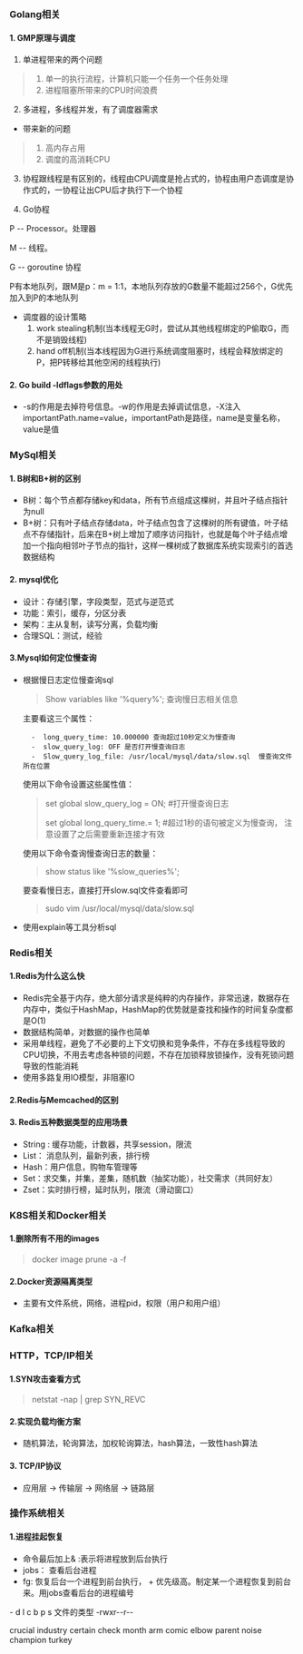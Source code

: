 ### Golang相关

#### 1. GMP原理与调度

1. 单进程带来的两个问题

> 1. 单一的执行流程，计算机只能一个任务一个任务处理
> 2. 进程阻塞所带来的CPU时间浪费 

2. 多进程，多线程并发，有了调度器需求

- 带来新的问题 

> 1. 高内存占用
> 2. 调度的高消耗CPU 

3. 协程跟线程是有区别的，线程由CPU调度是抢占式的，协程由用户态调度是协作式的，一协程让出CPU后才执行下一个协程

4. Go协程 

P -- Processor。处理器

M -- 线程。

G -- goroutine 协程

P有本地队列，跟M是p：m = 1:1，本地队列存放的G数量不能超过256个，G优先加入到P的本地队列

- 调度器的设计策略
  1. work stealing机制(当本线程无G时，尝试从其他线程绑定的P偷取G，而不是销毁线程)
  2. hand off机制(当本线程因为G进行系统调度阻塞时，线程会释放绑定的P，把P转移给其他空闲的线程执行)

#### 2. Go build -ldflags参数的用处

- -s的作用是去掉符号信息。-w的作用是去掉调试信息，-X注入importantPath.name=value，importantPath是路径，name是变量名称，value是值

### MySql相关

#### 1. B树和B+树的区别

- B树：每个节点都存储key和data，所有节点组成这棵树，并且叶子结点指针为null
- B+树：只有叶子结点存储data，叶子结点包含了这棵树的所有键值，叶子结点不存储指针，后来在B+树上增加了顺序访问指针，也就是每个叶子结点增加一个指向相邻叶子节点的指针，这样一棵树成了数据库系统实现索引的首选数据结构

#### 2. mysql优化

- 设计：存储引擎，字段类型，范式与逆范式
- 功能：索引，缓存，分区分表
- 架构：主从复制，读写分离，负载均衡
- 合理SQL：测试，经验

#### 3.Mysql如何定位慢查询

- 根据慢日志定位慢查询sql

  > Show variables like '%query%';  查询慢日志相关信息

  主要看这三个属性：

  	 	-  long_query_time: 10.000000 查询超过10秒定义为慢查询
  	 	-  slow_query_log: OFF 是否打开慢查询日志
  	 	-  Slow_query_log_file: /usr/local/mysql/data/slow.sql  慢查询文件所在位置

  使用以下命令设置这些属性值：

  > set global slow_query_log = ON; #打开慢查询日志
  >
  > set global long_query_time.= 1; #超过1秒的语句被定义为慢查询， 注意设置了之后需要重新连接才有效

  使用以下命令查询慢查询日志的数量：

  > show status like '%slow_queries%';

  要查看慢日志，直接打开slow.sql文件查看即可

  > sudo vim /usr/local/mysql/data/slow.sql

- 使用explain等工具分析sql

### Redis相关

#### 1.Redis为什么这么快

- Redis完全基于内存，绝大部分请求是纯粹的内存操作，非常迅速，数据存在内存中，类似于HashMap，HashMap的优势就是查找和操作的时间复杂度都是O(1)
- 数据结构简单，对数据的操作也简单
- 采用单线程，避免了不必要的上下文切换和竞争条件，不存在多线程导致的CPU切换，不用去考虑各种锁的问题，不存在加锁释放锁操作，没有死锁问题导致的性能消耗
- 使用多路复用IO模型，非阻塞IO 

#### 2.Redis与Memcached的区别

#### 3. Redis五种数据类型的应用场景

- String : 缓存功能，计数器，共享session，限流
- List： 消息队列，最新列表，排行榜
- Hash：用户信息，购物车管理等
- Set：求交集，并集，差集，随机数（抽奖功能），社交需求（共同好友）
- Zset：实时排行榜，延时队列，限流（滑动窗口）



### K8S相关和Docker相关

#### 1.删除所有不用的images

> docker image prune -a -f

#### 2.Docker资源隔离类型

- 主要有文件系统，网络，进程pid，权限（用户和用户组）

### Kafka相关

### HTTP，TCP/IP相关

#### 1.SYN攻击查看方式

> netstat -nap | grep SYN_REVC

#### 2.实现负载均衡方案

- 随机算法，轮询算法，加权轮询算法，hash算法，一致性hash算法

#### 3. TCP/IP协议

- 应用层 -> 传输层 -> 网络层 -> 链路层

### 操作系统相关

#### 1.进程挂起恢复

- 命令最后加上& :表示将进程放到后台执行
- jobs： 查看后台进程
- fg: 恢复后台一个进程到前台执行， + 优先级高。制定某一个进程恢复到前台来。用jobs查看后台的进程编号

\- d l c b p s 文件的类型 -rwxr--r-- 



crucial industry certain check month arm comic elbow parent noise champion turkey